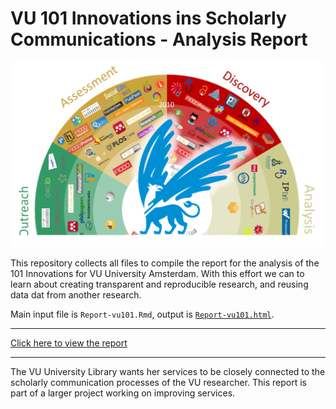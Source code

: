 # VU 101 Innovations ins Scholarly Communications - Analysis Report
[![](./images/vu101header.png "Discovery, Analysis, Writing, Publication, Outreach en Assessment")](https://rawgit.com/ubvu/vu101report/master/Report-vu101.html)

This repository collects all files to compile the report for the analysis of the 101 Innovations for VU University Amsterdam. With this effort we can to learn about creating transparent and reproducible research, and reusing data dat from another research.

Main input file is `Report-vu101.Rmd`, output is [`Report-vu101.html`](https://rawgit.com/ubvu/vu101report/master/Report-vu101.html).

----

[Click here to view the report](https://rawgit.com/ubvu/vu101report/master/Report-vu101.html)

----

The VU University Library wants her services to be closely connected to the scholarly communication processes of the VU researcher. This report is part of a larger project working on improving services.
